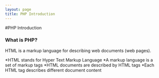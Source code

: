 ```yaml
---
layout: page
title: PHP Introduction
---
```


#PHP Introduction


### What is PHP?

HTML is a markup language for describing web documents (web pages).

*HTML stands for Hyper Text Markup Language
*A markup language is a set of markup tags
*HTML documents are described by HTML tags
*Each HTML tag describes different document content
